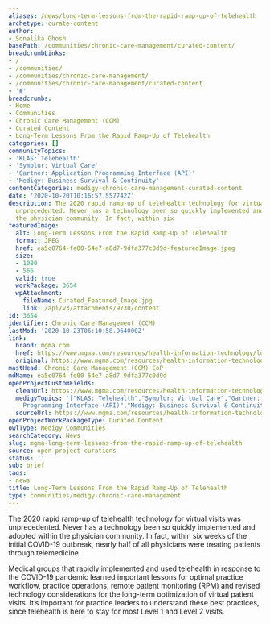 ```yaml
---
aliases: /news/long-term-lessons-from-the-rapid-ramp-up-of-telehealth
archetype: curate-content
author:
- Sonalika Ghosh
basePath: /communities/chronic-care-management/curated-content/
breadcrumbLinks:
- /
- /communities/
- /communities/chronic-care-management/
- /communities/chronic-care-management/curated-content
- '#'
breadcrumbs:
- Home
- Communities
- Chronic Care Management (CCM)
- Curated Content
- Long-Term Lessons From the Rapid Ramp-Up of Telehealth
categories: []
communityTopics:
- 'KLAS: Telehealth'
- 'Symplur: Virtual Care'
- 'Gartner: Application Programming Interface (API)'
- 'Medigy: Business Survival & Continuity'
contentCategories: medigy-chronic-care-management-curated-content
date: '2020-10-20T10:16:57.557742Z'
description: The 2020 rapid ramp-up of telehealth technology for virtual visits was
  unprecedented. Never has a technology been so quickly implemented and adopted within
  the physician community. In fact, within six
featuredImage:
  alt: Long-Term Lessons From the Rapid Ramp-Up of Telehealth
  format: JPEG
  href: ea5c0764-fe00-54e7-a8d7-9dfa377c0d9d-featuredImage.jpeg
  size:
  - 1080
  - 566
  valid: true
  workPackage: 3654
  wpAttachment:
    fileName: Curated_Featured_Image.jpg
    link: /api/v3/attachments/9730/content
id: 3654
identifier: Chronic Care Management (CCM)
lastMod: '2020-10-23T06:10:58.964000Z'
link:
  brand: mgma.com
  href: https://www.mgma.com/resources/health-information-technology/long-term-lessons-from-the-rapid-ramp-up-of-telehe
  original: https://www.mgma.com/resources/health-information-technology/long-term-lessons-from-the-rapid-ramp-up-of-telehe
mastHead: Chronic Care Management (CCM) CoP
mdName: ea5c0764-fe00-54e7-a8d7-9dfa377c0d9d
openProjectCustomFields:
  cleanUrl: https://www.mgma.com/resources/health-information-technology/long-term-lessons-from-the-rapid-ramp-up-of-telehe
  medigyTopics: '["KLAS: Telehealth","Symplur: Virtual Care","Gartner: Application
    Programming Interface (API)","Medigy: Business Survival & Continuity"]'
  sourceUrl: https://www.mgma.com/resources/health-information-technology/long-term-lessons-from-the-rapid-ramp-up-of-telehe
openProjectWorkPackageType: Curated Content
owlType: Medigy Communities
searchCategory: News
slug: mgma-long-term-lessons-from-the-rapid-ramp-up-of-telehealth
source: open-project-curations
status: ''
sub: brief
tags:
- news
title: Long-Term Lessons From the Rapid Ramp-Up of Telehealth
type: communities/medigy-chronic-care-management
---
```


<p>The 2020 rapid ramp-up of telehealth technology for virtual visits was unprecedented. Never has a technology been so quickly implemented and adopted within the physician community. In fact, within six weeks of the initial COVID-19 outbreak, nearly half of all physicians were treating patients through telemedicine.&nbsp;</p><p>Medical groups that rapidly implemented and used telehealth in response to the COVID-19 pandemic learned important lessons for optimal practice workflow, practice operations, remote patient monitoring (RPM) and revised technology considerations for the long-term optimization of virtual patient visits. It’s important for practice leaders to understand these best practices, since telehealth is here to stay for most Level 1 and Level 2 visits.</p>